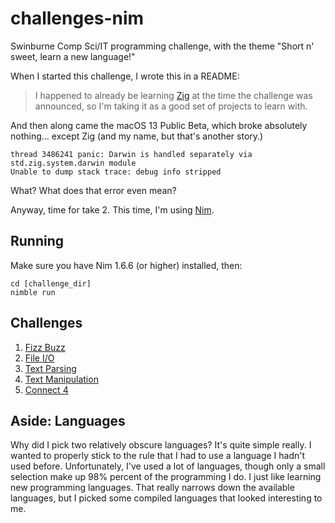# challenges-nim
Swinburne Comp Sci/IT programming challenge, with the theme "Short n' sweet, learn a new language!"

When I started this challenge, I wrote this in a README:

> I happened to already be learning [Zig](https://ziglang.org/) at the time the challenge was announced, so I'm taking it as a good set of projects to learn with.

And then along came the macOS 13 Public Beta, which broke absolutely nothing... except Zig (and my name, but that's another story.)

```
thread 3486241 panic: Darwin is handled separately via std.zig.system.darwin module
Unable to dump stack trace: debug info stripped
```

What? What does that error even mean?

Anyway, time for take 2. This time, I'm using [Nim](https://nim-lang.org/).

## Running
Make sure you have Nim 1.6.6 (or higher) installed, then:
```
cd [challenge_dir]
nimble run
```

## Challenges

1. [Fizz Buzz](fizz_buzz)
2. [File I/O](file_io)
3. [Text Parsing](text_parsing)
4. [Text Manipulation](text_manipulation)
5. [Connect 4](connect4)

## Aside: Languages
Why did I pick two relatively obscure languages? It's quite simple really. I wanted to properly stick to the rule that I had to use a language I hadn't used before. Unfortunately, I've used a lot of languages, though only a small selection make up 98% percent of the programming I do. I just like learning new programming languages. That really narrows down the available languages, but I picked some compiled languages that looked interesting to me.
